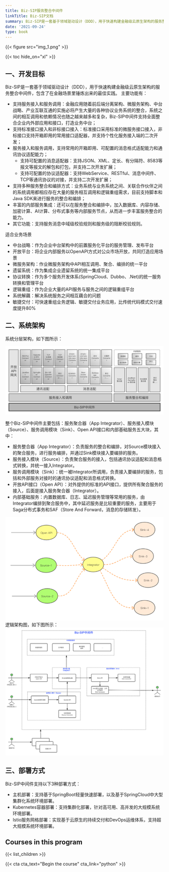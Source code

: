 ```yaml
---
title: Biz-SIP服务整合中间件
linkTitle: Biz-SIP文档
summary: Biz-SIP是一套基于领域驱动设计（DDD），用于快速构建金融级云原生架构的服务整合中间件，包含了在金融场景里锤炼出来的最佳实践。
date: '2021-09-24'
type: book
---
```


{{< figure src="img_1.png" >}}

{{< toc hide_on="xl" >}}

## 一、开发目标


Biz-SIP是一套基于领域驱动设计（DDD），用于快速构建金融级云原生架构的服务整合中间件，包含了在金融场景里锤炼出来的最佳实践。
主要功能有：

- 支持服务接入和服务调用：金融应用随着前后端分离架构、微服务架构、中台战略、产业互联互通的实施必将产生大量的各种协议业务系统的整合，系统之间的相互调用和依赖情况也随之越来越多和复杂，Biz-SIP中间件支持全面整合企业内外部应用和接口，打造业务中台；
- 支持标准接口接入和非标接口接入：标准接口采用标准的微服务接口接入，非标接口支持开箱即用的常用接口适配器，并支持个性化服务接入端的二次开发；
- 服务接入和服务调用，支持常用的开箱即用、可配置的消息格式适配能力和通讯协议适配能力；
  - 支持可配置的消息适配器：支持JSON、XML、定长、有分隔符、8583等报文等报文的解包和打包，并支持二次开发扩展；
  - 支持可配置的协议适配器：支持WebService、RESTful、消息中间件、TCP等通讯协议的对接，并支持二次开发扩展；
- 支持多种服务整合和编排方式：业务系统与业务系统之间、关联合作伙伴之间的系统调用都相应存在大量的服务相互调用和逻辑重组需求，目前支持脚本和Java SDK来进行服务的整合和编排；
- 丰富的内部服务集成：还可以在服务整合和编排中，加入数据库、内容存储、加密计算、AI计算、分布式事务等内部服务节点，从而进一步丰富服务整合的能力。
- 其它功能：支持服务消息中域级校验规则和服务级的阻断校验规则。



适合业务场景

- 中台战略：作为企业中台架构中的前置服务化平台的服务管理、发布平台
- 开放平台：将企业内部服务以OpenAPI方式对公众市场开放，共同打造应用场景
- 微服务架构：作业微服务架构中API相互调用、聚合、编排的统一平台
- 遗留系统：作为集成企业遗留系统的统一集成平台
- 协议转换：作为多个服务开发体系(SpringCloud、Dubbo、.Net)的统一服务转换和管理平台
- 逻辑重组：作为企业大量的API服务与服务之间的逻辑重组平台
- 系统解藕：解决系统服务之间相互藕合的问题
- 敏捷交付：可快速重组业务逻辑、敏捷交付业务应用，比传统代码模式交付速度提升80%



## 二、系统架构
系统分层架构，如下图所示：

![image.png](1631412701170-fc8fa304-8d87-4b46-b7f4-f49a8385a552.png)


整个Biz-SIP中间件主要包括：服务聚合器（App Integrator）、服务接入模块（Source）、服务调用模块（Sink）、Open API接口和内部基础服务五大块，其中：

- 服务整合器（App Integrator）：负责服务的整合和编排，对Source模块接入的聚合服务，进行服务编排，并通过Sink模块接入要编排的服务。
- 服务接入模块（Source）：负责聚合服务的接入，包括通讯协议适配和消息格式转换，并统一接入Integrator。
- 服务调用模块（Sink）：统一被Integrator所调用，负责接入要编排的服务，包括和外部服务对接时的通讯协议适配和消息格式转换。
- 开放API接口（Open API）：对外提供的标准的API接口，提供所有聚合服务的接入，后面是接入服务聚合器（Integrator）。
- 内部基础服务：内置数据库、日志、延迟服务管理等常用的服务，由Integrator编排到聚合服务中，其中延迟服务是比较重要的服务，主要用于Saga分布式事务和SAF（Store And Forward，消息的存储转发）。

![image.png](1620093593154-65c79c11-a2ee-4f68-a2eb-da073761d7bb.png)
逻辑架构图，如下图所示：
![image.png](1620092805922-c4c29745-d2a8-48ac-935c-285c3d5b09bd.png)

## 三、部署方式
Biz-SIP中间件支持以下3种部署方式：

- 主机部署：支持基于SpringBoot轻量快速部署，以及基于SpringCloud中大型集群化系统环境部署。
- Kubernetes容器部署：支持集群化部署，针对高可用、高并发的大规模系统环境部署。
- Istio服务网格部署：实现基于云原生的持续交付和DevOps运维体系，支持超大规模系统环境部署。


## Courses in this program

{{< list_children >}}

{{< cta cta_text="Begin the course" cta_link="python" >}}
